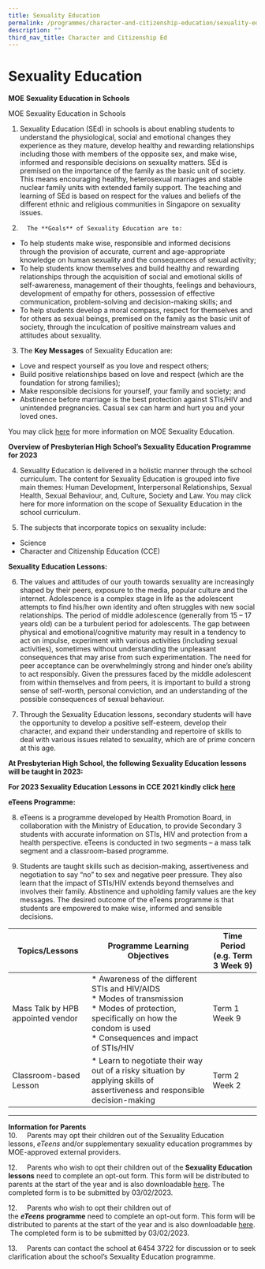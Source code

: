 ```yaml
---
title: Sexuality Education
permalink: /programmes/character-and-citizenship-education/sexuality-education/
description: ""
third_nav_title: Character and Citizenship Ed
---
```

# **Sexuality Education**

**MOE**&nbsp;**Sexuality Education in Schools**

MOE Sexuality Education in Schools

1.  Sexuality Education (SEd) in schools is about enabling students to understand the physiological, social and emotional changes they experience as they mature, develop healthy and rewarding relationships including those with members of the opposite sex, and make wise, informed and responsible decisions on sexuality matters. SEd is premised on the importance of the family as the basic unit of society. This means encouraging healthy, heterosexual marriages and stable nuclear family units with extended family support. The teaching and learning of SEd is based on respect for the values and beliefs of the different ethnic and religious communities in Singapore on sexuality issues.

2.       The **Goals** of Sexuality Education are to:
* To help students make wise, responsible and informed decisions through the provision of accurate, current and age-appropriate knowledge on human sexuality and the consequences of sexual activity;
* To help students know themselves and build healthy and rewarding relationships through the acquisition of social and emotional skills of self-awareness, management of their thoughts, feelings and behaviours, development of empathy for others, possession of effective communication, problem-solving and decision-making skills; and
* To help students develop a moral compass, respect for themselves and for others as sexual beings, premised on the family as the basic unit of society, through the inculcation of positive mainstream values and attitudes about sexuality.
 

3.   The **Key Messages** of Sexuality Education are:
* Love and respect yourself as you love and respect others;
* Build positive relationships based on love and respect (which are the foundation for strong families);
* Make responsible decisions for yourself, your family and society; and 
* Abstinence before marriage is the best protection against STIs/HIV and unintended pregnancies. Casual sex can harm and hurt you and your loved ones.
 

You may click [here](https://go.gov.sg/moe-sexuality-education) for more information on MOE Sexuality Education.

**Overview of Presbyterian High School’s Sexuality Education Programme for 2023**

4.   Sexuality Education is delivered in a holistic manner through the school curriculum. The content for Sexuality Education is grouped into five main themes: Human Development, Interpersonal Relationships, Sexual Health, Sexual Behaviour, and, Culture, Society and Law. You may click here for more information on the scope of Sexuality Education in the school curriculum.

5. The subjects that incorporate topics on sexuality include:
* Science
* Character and Citizenship Education (CCE)

**Sexuality Education Lessons:**

6.  The values and attitudes of our youth towards sexuality are increasingly shaped by their peers, exposure to the media, popular culture and the internet. Adolescence is a complex stage in life as the adolescent attempts to find his/her own identity and often struggles with new social relationships. The period of middle adolescence (generally from 15 – 17 years old) can be a turbulent period for adolescents. The gap between physical and emotional/cognitive maturity may result in a tendency to act on impulse, experiment with various activities (including sexual activities), sometimes without understanding the unpleasant consequences that may arise from such experimentation. The need for peer acceptance can be overwhelmingly strong and hinder one’s ability to act responsibly.  Given the pressures faced by the middle adolescent from within themselves and from peers, it is important to build a strong sense of self-worth, personal conviction, and an understanding of the possible consequences of sexual behaviour.

7. Through the Sexuality Education lessons, secondary students will have the opportunity to develop a positive self-esteem, develop their character, and expand their understanding and repertoire of skills to deal with various issues related to sexuality, which are of prime concern at this age.

**At Presbyterian High School, the following Sexuality Education lessons will be taught in 2023:**

**For 2023 Sexuality Education Lessons in CCE 2021 kindly click [here](https://drive.google.com/file/d/1dhPG9AUBZzm4VK0vuAbv8INt6Vjs4h_u/view?usp=share_link)**

**eTeens Programme:**

8.  eTeens is a programme developed by Health Promotion Board, in collaboration with the Ministry of Education, to provide Secondary 3 students with accurate information on STIs, HIV and protection from a health perspective. eTeens is conducted in two segments –  a mass talk segment and a classroom-based programme.


9.  Students are taught skills such as decision-making, assertiveness and negotiation to say “no” to sex and negative peer pressure. They also learn that the impact of STIs/HIV extends beyond themselves and involves their family. Abstinence and upholding family values are the key messages. The desired outcome of the eTeens programme is that students are empowered to make wise, informed and sensible decisions.



| **Topics/Lessons** | **Programme Learning Objectives** | **Time Period (e.g. Term 3 Week 9)** |
| -------- | -------- | -------- |
| Mass Talk by HPB appointed vendor | * Awareness of the different STIs and HIV/AIDS <br>* Modes of transmission <br>* Modes of protection, specifically on how the condom is used<br>* Consequences and impact of STIs/HIV|Term 1 Week 9|
|Classroom-based Lesson|*   Learn to negotiate their way out of a risky situation by applying skills of assertiveness and responsible decision-making|Term 2 Week 2|

------------------------------------------
**Information for Parents**  
10.&nbsp;&nbsp;&nbsp;&nbsp; Parents may opt their children out of the Sexuality Education lessons,&nbsp;_eTeens_&nbsp;and/or supplementary sexuality education programmes by MOE-approved external providers.
  
12.&nbsp;&nbsp;&nbsp;&nbsp; Parents who wish to opt their children out of the&nbsp;**Sexuality Education lessons**&nbsp;need to complete an opt-out form. This form will be distributed to parents at the start of the year and is also downloadable&nbsp;[here](https://drive.google.com/file/d/12APd8kQuYBblm81MEEHgfwH0gk_5_UqD/view?usp=share_link). The completed form is to be submitted by 03/02/2023.  

12.&nbsp;&nbsp;&nbsp;&nbsp; Parents who wish to opt their children out of the&nbsp;**_eTeens_**&nbsp;**programme**&nbsp;need to complete an opt-out form. This form will be distributed to parents at the start of the year and is also downloadable&nbsp;[here](https://drive.google.com/file/d/1rjJlYcgb9PrEgx0s1cEexbsLNGn5BSmg/view?usp=share_link). &nbsp;The completed form is to be submitted by 03/02/2023. 
 
13.&nbsp;&nbsp;&nbsp;&nbsp; Parents can contact the school at 6454 3722 for discussion or to seek clarification about the school’s Sexuality Education programme.